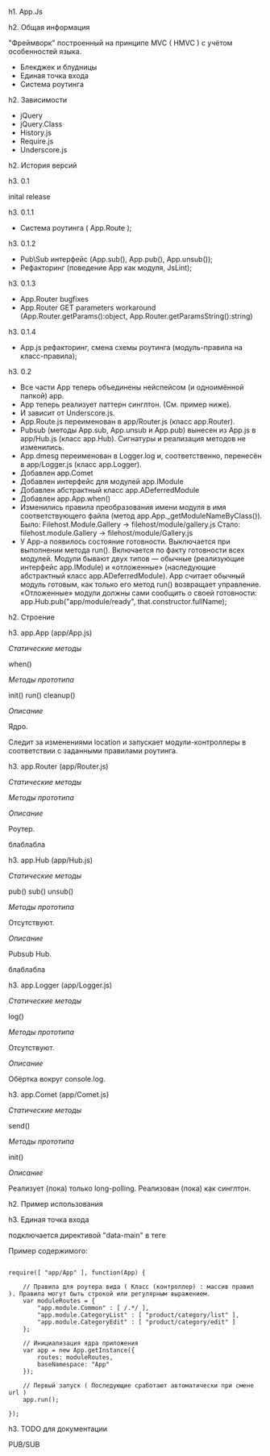 h1. App.Js


h2. Общая информация

"Фреймворк" построенный на принципе MVC ( HMVC ) с учётом особенностей языка.

* Блекджек и блудницы
* Единая точка входа
* Система роутинга

h2. Зависимости

* jQuery
* jQuery.Class
* History.js
* Require.js
* Underscore.js

h2. История версий

h3. 0.1

inital release

h3. 0.1.1

* Система роутинга ( App.Route );

h3. 0.1.2

* Pub\Sub интерфейс  (App.sub(), App.pub(), App.unsub());
* Рефакторинг (поведение App как модуля, JsLint);

h3. 0.1.3

* App.Router bugfixes
* App.Router GET parameters workaround (App.Router.getParams():object, App.Router.getParamsString():string)

h3. 0.1.4

* App.js рефакторинг, смена схемы роутинга (модуль-правила на класс-правила);

h3. 0.2

* Все части App теперь объединены нейспейсом (и одноимённой папкой) app.
* App теперь реализует паттерн синглтон. (См. пример ниже).
* И зависит от Underscore.js.
* App.Route.js переименован в app/Router.js (класс app.Router).
* Pubsub (методы App.sub, App.unsub и App.pub) вынесен из App.js в app/Hub.js (класс app.Hub). Сигнатуры и реализация методов не изменились.
* App.dmesg переименован в Logger.log и, соответственно, перенесён в app/Logger.js (класс app.Logger).
* Добавлен app.Comet
* Добавлен интерфейс для модулей app.IModule
* Добавлен абстрактный класс app.ADeferredModule
* Добавлен app.App.when()
* Изменились правила преобразования имени модуля в имя соответствующего файла (метод app.App._getModuleNameByClass()).
  Было: Filehost.Module.Gallery -> filehost/module/gallery.js
  Стало: filehost.module.Gallery -> filehost/module/Gallery.js 
* У App-а появилось состояние готовности. Выключается при выполнении метода run(). Включается по факту готовности всех модулей.
  Модули бывают двух типов — обычные (реализующие интерфейс app.IModule) и «отложенные» (наследующие абстрактный класс app.ADeferredModule). 
  App считает обычный модуль готовым, как только его метод run() возвращает управление.
  «Отложенные» модули должны сами сообщить о своей готовности: app.Hub.pub("app/module/ready", that.constructor.fullName); 


h2. Строение

h3. app.App (app/App.js)

*Статические методы*

when()

*Методы прототипа*

init()
run()
cleanup()

*Описание*

Ядро.

Следит за изменениями location и запускает модули-контроллеры в соответствии с заданными правилами роутинга.

h3. app.Router (app/Router.js)

*Статические методы*

*Методы прототипа*

*Описание*

Роутер.

блаблабла

h3. app.Hub (app/Hub.js)

*Статические методы*

pub()
sub()
unsub()

*Методы прототипа*

Отсутствуют.

*Описание*

Pubsub Hub.

блаблабла

h3. app.Logger (app/Logger.js)

*Статические методы*

log()

*Методы прототипа*

Отсутствуют.

*Описание*

Обёртка вокруг console.log.

h3. app.Comet (app/Comet.js)

*Статические методы*

send()

*Методы прототипа*

init()

*Описание*

Реализует (пока) только long-polling. Реализован (пока) как синглтон.

h2. Пример использования

h3. Единая точка входа

подключается директивой "data-main" в тeге <script> используемом для require.js

<pre><code class="js"> <script data-main="/js/main" src="/js/require.js"></script> </code></pre>

Пример содержимого:

<pre><code class="js">
require([ "app/App" ], function(App) {
    
    // Правила для роутера вида ( Класс (контроллер) : массив правил ). Правила могут быть строкой или регулярным выражением.
    var moduleRoutes = {
        "app.module.Common" : [ /.*/ ],
        "app.module.CategoryList" : [ "product/category/list" ],
        "app.module.CategoryEdit" : [ "product/category/edit" ]
    };
    
    // Инициализация ядра приложения
    var app = new App.getInstance({
        routes: moduleRoutes,
        baseNamespace: "App"
    });
    
    // Первый запуск ( Последующие сработают автоматически при смене url )
    app.run();

});
</code></pre>

h3. TODO для документации

PUB/SUB